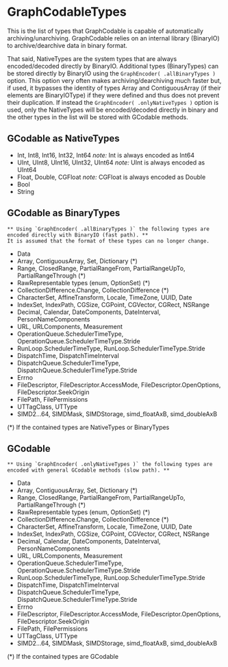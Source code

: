 #  GraphCodableTypes
This is the list of types that GraphCodable is capable of automatically archiving/unarchiving.
GraphCodable relies on an internal library (BinaryIO) to archive/dearchive data in binary format.

That said, NativeTypes are the system types that are always encoded/decoded directly by BinaryIO.
Additional types (BinaryTypes) can be stored directly by BinaryIO using the `GraphEncoder( .allBinaryTypes )` option.
This option very often makes archiving/dearchiving much faster but, if used, it bypasses the identity of types Array and ContiguousArray (if their elements are BinaryIOType) if they were defined and thus does not prevent their duplication.
If instead the `GraphEncoder( .onlyNativeTypes )` option is used, only the NativeTypes will be encoded/decoded directly in binary and the other types in the list will be stored with GCodable methods.

## GCodable as NativeTypes
-	Int, Int8, Int16, Int32, Int64
	*note:* Int is always encoded as Int64
-	UInt, UInt8, UInt16, UInt32, UInt64
	*note:* UInt is always encoded as UInt64
-	Float, Double, CGFloat
	*note:* CGFloat is always encoded as Double
-	Bool
-	String

## GCodable as BinaryTypes
	** Using `GraphEncoder( .allBinaryTypes )` the following types are encoded directly with BinaryIO (fast path). **
	It is assumed that the format of these types can no longer change.
-	Data
-	Array, ContiguousArray, Set, Dictionary (*)
-	Range, ClosedRange, PartialRangeFrom, PartialRangeUpTo, PartialRangeThrough (*)
-	RawRepresentable types (enum, OptionSet) (*)
-	CollectionDifference.Change, CollectionDifference (*)
-	CharacterSet, AffineTransform, Locale, TimeZone, UUID, Date
-	IndexSet, IndexPath, CGSize, CGPoint, CGVector, CGRect, NSRange
-	Decimal, Calendar, DateComponents, DateInterval, PersonNameComponents
-	URL, URLComponents, Measurement
-	OperationQueue.SchedulerTimeType, OperationQueue.SchedulerTimeType.Stride
-	RunLoop.SchedulerTimeType, RunLoop.SchedulerTimeType.Stride
-	DispatchTime, DispatchTimeInterval
-	DispatchQueue.SchedulerTimeType, DispatchQueue.SchedulerTimeType.Stride
-	Errno
-	FileDescriptor, FileDescriptor.AccessMode, FileDescriptor.OpenOptions, FileDescriptor.SeekOrigin
-	FilePath, FilePermissions
-	UTTagClass, UTType
-	SIMD2...64, SIMDMask, SIMDStorage, simd_floatAxB, simd_doubleAxB

(*) If the contained types are NativeTypes or BinaryTypes

## GCodable
	** Using `GraphEncoder( .onlyNativeTypes )` the following types are encoded with general GCodable methods (slow path). **
-	Data
-	Array, ContiguousArray, Set, Dictionary (*)
-	Range, ClosedRange, PartialRangeFrom, PartialRangeUpTo, PartialRangeThrough (*)
-	RawRepresentable types (enum, OptionSet) (*)
-	CollectionDifference.Change, CollectionDifference (*)
-	CharacterSet, AffineTransform, Locale, TimeZone, UUID, Date
-	IndexSet, IndexPath, CGSize, CGPoint, CGVector, CGRect, NSRange
-	Decimal, Calendar, DateComponents, DateInterval, PersonNameComponents
-	URL, URLComponents, Measurement
-	OperationQueue.SchedulerTimeType, OperationQueue.SchedulerTimeType.Stride
-	RunLoop.SchedulerTimeType, RunLoop.SchedulerTimeType.Stride
-	DispatchTime, DispatchTimeInterval
-	DispatchQueue.SchedulerTimeType, DispatchQueue.SchedulerTimeType.Stride
-	Errno
-	FileDescriptor, FileDescriptor.AccessMode, FileDescriptor.OpenOptions, FileDescriptor.SeekOrigin
-	FilePath, FilePermissions
-	UTTagClass, UTType
-	SIMD2...64, SIMDMask, SIMDStorage, simd_floatAxB, simd_doubleAxB

(*) If the contained types are GCodable



